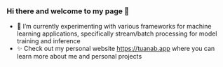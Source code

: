 ### Hi there and welcome to my page 👋

- 🔭 I’m currently experimenting with various frameworks for machine learning applications, specifically stream/batch processing for model training and inference
- ✨ Check out my personal website https://tuanab.app where you can learn more about me and personal projects

<!--
**tuanab/tuanab** is a ✨ _special_ ✨ repository because its `README.md` (this file) appears on your GitHub profile.

Here are some ideas to get you started:

- 🔭 I’m currently working on ...
- 🌱 I’m currently learning ...
- 👯 I’m looking to collaborate on ...
- 🤔 I’m looking for help with ...
- 💬 Ask me about ...
- 📫 How to reach me: ...
- 😄 Pronouns: ...
- ⚡ Fun fact: ...
-->
